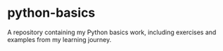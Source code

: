 # python-basics
 A repository containing my Python basics work, including exercises and examples from my learning journey.

